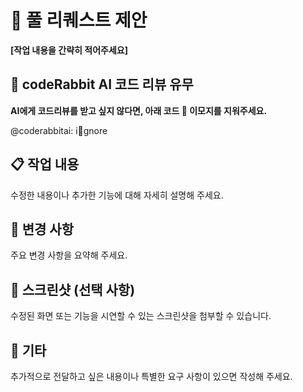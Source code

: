 # 🚀 풀 리퀘스트 제안

**[작업 내용을 간략히 적어주세요]**

## 🤖 codeRabbit AI 코드 리뷰 유무
**AI에게 코드리뷰를 받고 싶지 않다면, 
아래 코드 🤖 이모지를 지워주세요.**

@coderabbitai: i🤖gnore

## 📋 작업 내용

수정한 내용이나 추가한 기능에 대해 자세히 설명해 주세요.

## 🔧 변경 사항

주요 변경 사항을 요약해 주세요.

## 📸 스크린샷 (선택 사항)

수정된 화면 또는 기능을 시연할 수 있는 스크린샷을 첨부할 수 있습니다.

## 📄 기타

추가적으로 전달하고 싶은 내용이나 특별한 요구 사항이 있으면 작성해 주세요.
